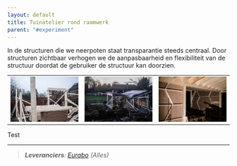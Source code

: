 ```yaml
---
layout: default
title: Tuinatelier rond raamwerk
parent: "#experiment"
---
```


In de structuren die we neerpoten staat transparantie steeds centraal. Door structuren zichtbaar verhogen we de aanpasbaarheid en flexibiliteit van de structuur doordat de gebruiker de structuur kan doorzien.

|                                                              |                                                              |                                                              |
| :----------------------------------------------------------: | ------------------------------------------------------------ | ------------------------------------------------------------ |
| <img src="https://raw.githubusercontent.com/SimonBoury/rondomhout/9ea952aa05558c21add0b1f213f0dbb4a9bb0a5a/assets/images/2020%20VIJVE/2020%20VIJVE%20001.jpg" alt="Plaatsen beglazing"  /> | ![Plaatsen beglazing](https://raw.githubusercontent.com/SimonBoury/rondomhout/9ea952aa05558c21add0b1f213f0dbb4a9bb0a5a/assets/images/2020%20VIJVE/2020%20VIJVE%20002.jpg) | ![Plaatsen beglazing](https://raw.githubusercontent.com/SimonBoury/rondomhout/9ea952aa05558c21add0b1f213f0dbb4a9bb0a5a/assets/images/2020%20VIJVE/2020%20VIJVE%20003.jpg) |

Test

***

> ***Leveranciers**: [Eurabo](https://www.eurabo.be/nl) (Alles)*

